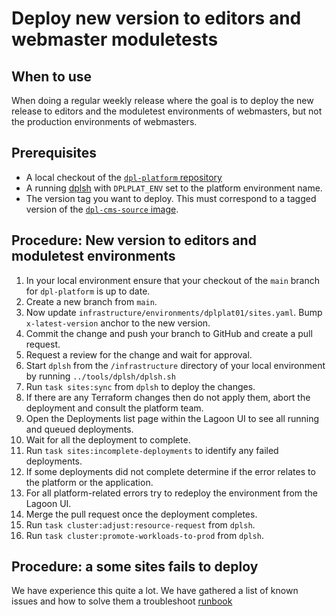 # Deploy new version to editors and webmaster moduletests

## When to use

When doing a regular weekly release where the goal is to deploy the
new release to editors and the moduletest environments of webmasters, but not
the production environments of webmasters.

## Prerequisites

* A local checkout of the [`dpl-platform` repository](https://github.com/danskernesdigitalebibliotek/dpl-platform)
* A running [dplsh](using-dplsh.md) with `DPLPLAT_ENV` set to the platform
  environment name.
* The version tag you want to deploy. This must correspond to a
  tagged version of the [`dpl-cms-source` image](https://github.com/danskernesdigitalebibliotek/dpl-cms/pkgs/container/dpl-cms-source).

## Procedure: New version to editors and moduletest environments

1. In your local environment ensure that your checkout of the `main`
   branch for `dpl-platform` is up to date.
2. Create a new branch from `main`.
3. Now update `infrastructure/environments/dplplat01/sites.yaml`. Bump
   `x-latest-version` anchor to the new version.
4. Commit the change and push your branch to GitHub and create a pull
   request.
5. Request a review for the change and wait for approval.
6. Start `dplsh` from the `/infrastructure` directory of your local
   environment by running `../tools/dplsh/dplsh.sh`
7. Run `task sites:sync` from `dplsh` to deploy the changes.
8. If there are any Terraform changes then do not apply them, abort
   the deployment and consult the platform team.
9. Open the Deployments list page within the Lagoon UI to see all
   running and queued deployments.
10. Wait for all the deployment to complete.
11. Run `task sites:incomplete-deployments` to identify any failed
    deployments.
12. If some deployments did not complete determine if the error
    relates to the platform or the application.
13. For all platform-related errors try to redeploy the environment
    from the Lagoon UI.
14. Merge the pull request once the deployment completes.
15. Run `task cluster:adjust:resource-request` from `dplsh`.
16. Run `task cluster:promote-workloads-to-prod` from `dplsh`.

## Procedure: a some sites fails to deploy

We have experience this quite a lot. We have gathered a list of known
issues and how to solve them a troubleshoot [runbook](troubleshoot-release-deployment.md)
